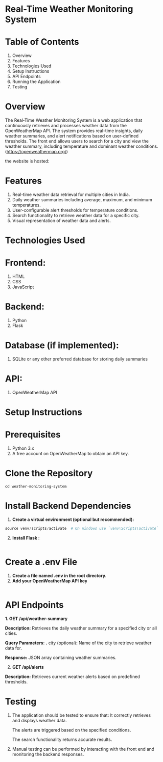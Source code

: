 # Real-Time Weather Monitoring System
# Table of Contents
1. Overview
2. Features
3. Technologies Used
4. Setup Instructions
5. API Endpoints
6. Running the Application
7. Testing
# Overview
The Real-Time Weather Monitoring System is a web application that continuously retrieves and processes weather data from the OpenWeatherMap API. The system provides real-time insights, daily weather summaries, and alert notifications based on user-defined thresholds. The front end allows users to search for a city and view the weather summary, including temperature and dominant weather conditions. (https://openweathermap.org/)

the website is hosted: 
# Features
1. Real-time weather data retrieval for multiple cities in India.
2. Daily weather summaries including average, maximum, and minimum temperatures.
3. User-configurable alert thresholds for temperature conditions.
4. Search functionality to retrieve weather data for a specific city.
5. Visual representation of weather data and alerts.
# Technologies Used
# Frontend:
1. HTML
2. CSS
3. JavaScript
# Backend:
1. Python
2. Flask
# Database (if implemented):
1. SQLite or any other preferred database for storing daily summaries
# API:
1. OpenWeatherMap API
# Setup Instructions
# Prerequisites
1. Python 3.x
2. A free account on OpenWeatherMap to obtain an API key.
# Clone the Repository  
``` git clone https://github.com/yourusername/weather-monitoring-system.git
cd weather-monitoring-system
```
# Install Backend Dependencies
1. **Create a virtual environment (optional but recommended):**
``` python -m venv venv
source venv/scripts/activate  # On Windows use `venv\Scripts\activate`
```
2. **Install Flask :**
```pip install Flask
```
# Create a .env File
1. **Create a file named .env in the root directory.**
2. **Add your OpenWeatherMap API key**
```API_KEY=your_openweathermap_api_key
```
# API Endpoints
 **1. GET /api/weather-summary**
 
**Description:** Retrieves the daily weather summary for a specified city or all cities.

**Query Parameters:**
 **.** city (optional): Name of the city to retrieve weather data for.
 
**Response:** JSON array containing weather summaries.

2. **GET /api/alerts**
   
 **Description:** Retrieves current weather alerts based on predefined thresholds.
# Testing
1. The application should be tested to ensure that:
   It correctly retrieves and displays weather data.

   The alerts are triggered based on the specified conditions.

   The search functionality returns accurate results.
2. Manual testing can be performed by interacting with the front end and monitoring the backend responses.
